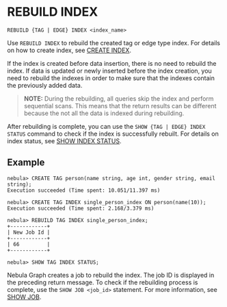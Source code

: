 # REBUILD INDEX

```ngql
REBUILD {TAG | EDGE} INDEX <index_name>
```

Use `REBUILD INDEX` to rebuild the created tag or edge type index. For details on how to create index, see [CREATE INDEX](1.create-native-index.md).

If the index is created before data insertion, there is no need to rebuild the index. If data is updated or newly inserted before the index creation, you need to rebuild the indexes in order to make sure that the indexes contain the previously added data.

> **NOTE:** During the rebuilding, all queries skip the index and perform sequential scans. This means that the return results can be different because the not all the data is indexed during rebuilding.

After rebuilding is complete, you can use the `SHOW {TAG | EDGE} INDEX STATUS` command to check if the index is successfully rebuilt. For details on index status, see [SHOW INDEX STATUS](5.show-native-index-status.md).

## Example

```ngql
nebula> CREATE TAG person(name string, age int, gender string, email string);
Execution succeeded (Time spent: 10.051/11.397 ms)

nebula> CREATE TAG INDEX single_person_index ON person(name(10));
Execution succeeded (Time spent: 2.168/3.379 ms)

nebula> REBUILD TAG INDEX single_person_index;
+------------+
| New Job Id |
+------------+
| 66         |
+------------+

nebula> SHOW TAG INDEX STATUS;
```

Nebula Graph creates a job to rebuild the index. The job ID is displayed in the preceding return message. To check if the rebuilding process is complete, use the `SHOW JOB <job_id>` statement. For more information, see [SHOW JOB](../18.operation-and-maintenance-statements/4.job-statements.md/#show-job-job_id).
